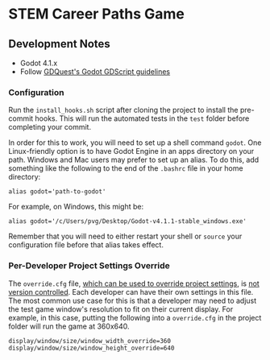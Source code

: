 # STEM Career Paths Game

## Development Notes
- Godot 4.1.x
- Follow [GDQuest's Godot GDScript guidelines](https://gdquest.gitbook.io/gdquests-guidelines/godot-gdscript-guidelines)

### Configuration

Run the `install_hooks.sh` script after cloning the project to install
the pre-commit hooks. This will run the automated tests in the `test`
folder before completing your commit.

In order for this to work,
you will need to set up a shell command `godot`. One Linux-friendly option is
to have Godot Engine in an apps directory on your path. Windows and Mac users
may prefer to set up an alias. To do this, add something like the following to
the end of the `.bashrc` file in your home directory:
```
alias godot='path-to-godot'
```
For example, on Windows, this might be:
```
alias godot='/c/Users/pvg/Desktop/Godot-v4.1.1-stable_windows.exe'
```
Remember that you will need to either restart your shell or `source` your
configuration file before that alias takes effect.

### Per-Developer Project Settings Override

The `override.cfg` file, [which can be used to override project
settings](https://docs.godotengine.org/en/stable/classes/class_projectsettings.html),
is [not version controlled](project/.gitignore). Each developer can have their own settings in this file.
The most common use case for this is that a developer may need to adjust the 
test game window's resolution to fit on their current display. For example, in this case, putting the following into a `override.cfg` in the project folder will run the
game at 360x640.
```
display/window/size/window_width_override=360
display/window/size/window_height_override=640
```